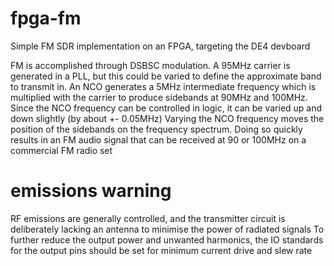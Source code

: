 # fpga-fm
Simple FM SDR implementation on an FPGA, targeting the DE4 devboard

FM is accomplished through DSBSC modulation. A 95MHz carrier is generated in a PLL, but this could be varied to define the approximate band to transmit in.
An NCO generates a 5MHz intermediate frequency which is multiplied with the carrier to produce sidebands at 90MHz and 100MHz.
Since the NCO frequency can be controlled in logic, it can be varied up and down slightly (by about +- 0.05MHz) 
Varying the NCO frequency moves the position of the sidebands on the frequency spectrum.
Doing so quickly results in an FM audio signal that can be received at 90 or 100MHz on a commercial FM radio set

# emissions warning
RF emissions are generally controlled, and the transmitter circuit is deliberately lacking an antenna to minimise the power of radiated signals
To further reduce the output power and unwanted harmonics, the IO standards for the output pins should be set for minimum current drive and slew rate
